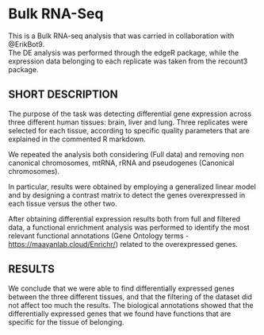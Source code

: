# Bulk RNA-Seq
This is a Bulk RNA-seq analysis that was carried in collaboration with @ErikBot9.  
The DE analysis was performed through the edgeR package, while the expression data belonging to each replicate was taken from the recount3 package. 

## SHORT DESCRIPTION

The purpose of the task was detecting differential gene expression across three different human tissues: brain, liver and lung. Three replicates were selected for each tissue, according to specific quality parameters that are explained in the commented R markdown. 

We repeated the analysis both considering (Full data) and removing non canonical chromosomes, mtRNA, rRNA and pseudogenes (Canonical chromosomes).

In particular, results were obtained by employing a generalized linear model and by designing a contrast matrix to detect the genes overexpressed in each tissue versus the other two. 

After obtaining differential expression results both from full and filtered data, a functional enrichment analysis was performed to identify the most relevant functional annotations (Gene Ontology terms - https://maayanlab.cloud/Enrichr/) related to the overexpressed genes. 

## RESULTS 

We conclude that we were able to find differentially expressed genes between the three different tissues, and that the filtering of the dataset did not affect too much the results.
The biological annotations showed that the differentially expressed genes that we found have functions that are specific for the tissue of belonging.



